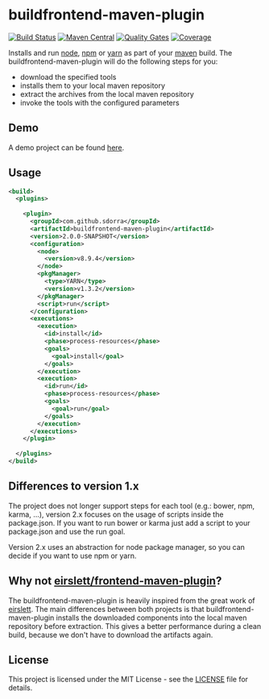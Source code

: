 # buildfrontend-maven-plugin

[![Build Status](https://travis-ci.org/sdorra/buildfrontend-maven-plugin.svg?branch=master)](https://travis-ci.org/sdorra/buildfrontend-maven-plugin)
[![Maven Central](https://img.shields.io/maven-central/v/com.github.sdorra/buildfrontend-maven-plugin.svg)](http://search.maven.org/#search%7Cga%7C1%7Ca%3A%22buildfrontend-maven-plugin%22)
[![Quality Gates](https://sonarcloud.io/api/badges/gate?key=com.github.sdorra%3Abuildfrontend-maven-plugin)](https://sonarcloud.io/dashboard?id=com.github.sdorra%3Abuildfrontend-maven-plugin)
[![Coverage](https://sonarcloud.io/api/badges/measure?key=com.github.sdorra%3Abuildfrontend-maven-plugin&metric=coverage)](https://sonarcloud.io/dashboard?id=com.github.sdorra%3Abuildfrontend-maven-plugin)

Installs and run [node](http://nodejs.org/), [npm](https://www.npmjs.org) or [yarn](https://yarnpkg.com) as part of your 
[maven](http://maven.apache.org/) build. The buildfrontend-maven-plugin will do the following steps for you:

* download the specified tools
* installs them to your local maven repository
* extract the archives from the local maven repository
* invoke the tools with the configured parameters

## Demo

A demo project can be found [here](https://github.com/sdorra/buildfrontend-maven-plugin/tree/master/src/it).

## Usage

```xml
<build>
  <plugins>
    
    <plugin>
      <groupId>com.github.sdorra</groupId>
      <artifactId>buildfrontend-maven-plugin</artifactId>
      <version>2.0.0-SNAPSHOT</version>
      <configuration>
        <node>
          <version>v8.9.4</version>
        </node>
        <pkgManager>
          <type>YARN</type>
          <version>v1.3.2</version>
        </pkgManager>
        <script>run</script>
      </configuration>
      <executions>
        <execution>
          <id>install</id>
          <phase>process-resources</phase>
          <goals>
            <goal>install</goal>
          </goals>
        </execution>
        <execution>
          <id>run</id>
          <phase>process-resources</phase>
          <goals>
            <goal>run</goal>
          </goals>
        </execution>
      </executions>
    </plugin>
    
  </plugins>
</build>
```

## Differences to version 1.x

The project does not longer support steps for each tool (e.g.: bower, npm, karma, ...), version 2.x focuses on the usage
of scripts inside the package.json. If you want to run bower or karma just add a script to your package.json and use
the run goal.

Version 2.x uses an abstraction for node package manager, so you can decide if you want to use npm or yarn.

## Why not [eirslett/frontend-maven-plugin](https://github.com/eirslett/frontend-maven-plugin)?

The buildfrontend-maven-plugin is heavily inspired from the great work of [eirslett](https://github.com/eirslett). The
main differences between both projects is that buildfrontend-maven-plugin installs the downloaded components into the
local maven repository before extraction. This gives a better performance during a clean build, because we don't have to
download the artifacts again. 

## License

This project is licensed under the MIT License - see the [LICENSE](LICENSE.md) file for details.